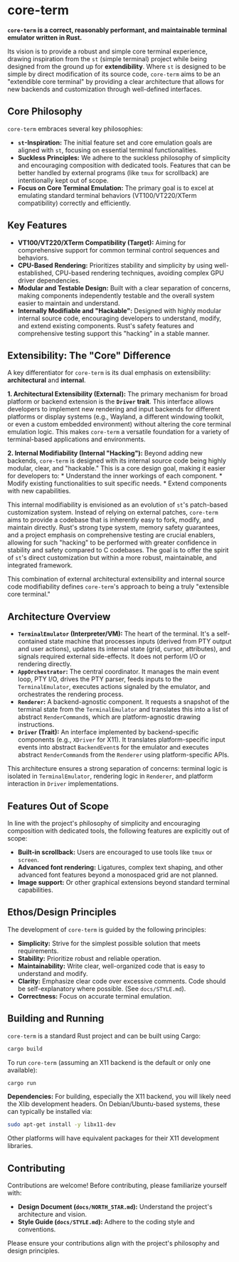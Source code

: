# core-term

**`core-term` is a correct, reasonably performant, and maintainable terminal emulator written in Rust.**

Its vision is to provide a robust and simple core terminal experience, drawing inspiration from the `st` (simple terminal) project while being designed from the ground up for **extendibility**. Where `st` is designed to be simple by direct modification of its source code, `core-term` aims to be an "extendible core terminal" by providing a clear architecture that allows for new backends and customization through well-defined interfaces.

## Core Philosophy

`core-term` embraces several key philosophies:

*   **`st`-Inspiration:** The initial feature set and core emulation goals are aligned with `st`, focusing on essential terminal functionalities.
*   **Suckless Principles:** We adhere to the suckless philosophy of simplicity and encouraging composition with dedicated tools. Features that can be better handled by external programs (like `tmux` for scrollback) are intentionally kept out of scope.
*   **Focus on Core Terminal Emulation:** The primary goal is to excel at emulating standard terminal behaviors (VT100/VT220/XTerm compatibility) correctly and efficiently.

## Key Features

*   **VT100/VT220/XTerm Compatibility (Target):** Aiming for comprehensive support for common terminal control sequences and behaviors.
*   **CPU-Based Rendering:** Prioritizes stability and simplicity by using well-established, CPU-based rendering techniques, avoiding complex GPU driver dependencies.
*   **Modular and Testable Design:** Built with a clear separation of concerns, making components independently testable and the overall system easier to maintain and understand.
*   **Internally Modifiable and "Hackable":** Designed with highly modular internal source code, encouraging developers to understand, modify, and extend existing components. Rust's safety features and comprehensive testing support this "hacking" in a stable manner.

## Extensibility: The "Core" Difference

A key differentiator for `core-term` is its dual emphasis on extensibility: **architectural** and **internal**.

**1. Architectural Extensibility (External):**
The primary mechanism for broad platform or backend extension is the **`Driver` trait**. This interface allows developers to implement new rendering and input backends for different platforms or display systems (e.g., Wayland, a different windowing toolkit, or even a custom embedded environment) without altering the core terminal emulation logic. This makes `core-term` a versatile foundation for a variety of terminal-based applications and environments.

**2. Internal Modifiability (Internal "Hacking"):**
Beyond adding new backends, `core-term` is designed with its internal source code being highly modular, clear, and "hackable." This is a core design goal, making it easier for developers to:
    *   Understand the inner workings of each component.
    *   Modify existing functionalities to suit specific needs.
    *   Extend components with new capabilities.

This internal modifiability is envisioned as an evolution of `st`'s patch-based customization system. Instead of relying on external patches, `core-term` aims to provide a codebase that is inherently easy to fork, modify, and maintain directly. Rust's strong type system, memory safety guarantees, and a project emphasis on comprehensive testing are crucial enablers, allowing for such "hacking" to be performed with greater confidence in stability and safety compared to C codebases. The goal is to offer the spirit of `st`'s direct customization but within a more robust, maintainable, and integrated framework.

This combination of external architectural extensibility and internal source code modifiability defines `core-term`'s approach to being a truly "extensible core terminal."

## Architecture Overview

*   **`TerminalEmulator` (Interpreter/VM):** The heart of the terminal. It's a self-contained state machine that processes inputs (derived from PTY output and user actions), updates its internal state (grid, cursor, attributes), and signals required external side-effects. It does not perform I/O or rendering directly.
*   **`AppOrchestrator`:** The central coordinator. It manages the main event loop, PTY I/O, drives the PTY parser, feeds inputs to the `TerminalEmulator`, executes actions signaled by the emulator, and orchestrates the rendering process.
*   **`Renderer`:** A backend-agnostic component. It requests a snapshot of the terminal state from the `TerminalEmulator` and translates this into a list of abstract `RenderCommand`s, which are platform-agnostic drawing instructions.
*   **`Driver` (Trait):** An interface implemented by backend-specific components (e.g., `XDriver` for X11). It translates platform-specific input events into abstract `BackendEvent`s for the emulator and executes abstract `RenderCommand`s from the `Renderer` using platform-specific APIs.

This architecture ensures a strong separation of concerns: terminal logic is isolated in `TerminalEmulator`, rendering logic in `Renderer`, and platform interaction in `Driver` implementations.

## Features Out of Scope

In line with the project's philosophy of simplicity and encouraging composition with dedicated tools, the following features are explicitly out of scope:

*   **Built-in scrollback:** Users are encouraged to use tools like `tmux` or `screen`.
*   **Advanced font rendering:** Ligatures, complex text shaping, and other advanced font features beyond a monospaced grid are not planned.
*   **Image support:** Or other graphical extensions beyond standard terminal capabilities.

## Ethos/Design Principles

The development of `core-term` is guided by the following principles:

*   **Simplicity:** Strive for the simplest possible solution that meets requirements.
*   **Stability:** Prioritize robust and reliable operation.
*   **Maintainability:** Write clear, well-organized code that is easy to understand and modify.
*   **Clarity:** Emphasize clear code over excessive comments. Code should be self-explanatory where possible. (See `docs/STYLE.md`).
*   **Correctness:** Focus on accurate terminal emulation.

## Building and Running

`core-term` is a standard Rust project and can be built using Cargo:

```bash
cargo build
```

To run `core-term` (assuming an X11 backend is the default or only one available):

```bash
cargo run
```

**Dependencies:**
For building, especially the X11 backend, you will likely need the Xlib development headers. On Debian/Ubuntu-based systems, these can typically be installed via:
```bash
sudo apt-get install -y libx11-dev
```
Other platforms will have equivalent packages for their X11 development libraries.

## Contributing

Contributions are welcome! Before contributing, please familiarize yourself with:

*   **Design Document (`docs/NORTH_STAR.md`):** Understand the project's architecture and vision.
*   **Style Guide (`docs/STYLE.md`):** Adhere to the coding style and conventions.

Please ensure your contributions align with the project's philosophy and design principles.
